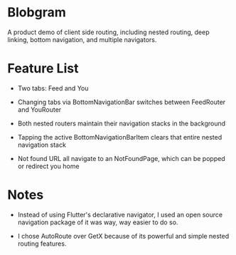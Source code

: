 # Blobgram

A product demo of client side routing, including nested routing, deep linking, bottom navigation, and multiple navigators. 

# Feature List

* Two tabs: Feed and You

* Changing tabs via BottomNavigationBar switches between FeedRouter and YouRouter

* Both nested routers maintain their navigation stacks in the background

* Tapping the active BottomNavigationBarItem clears that entire nested navigation stack

* Not found URL all navigate to an NotFoundPage, which can be popped or redirect you home

# Notes 

* Instead of using Flutter's declarative navigator, I used an open source navigation package of it was way, way easier to do so. 

* I chose AutoRoute over GetX because of its powerful and simple nested routing features. 

